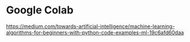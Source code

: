 # Google Colab
https://medium.com/towards-artificial-intelligence/machine-learning-algorithms-for-beginners-with-python-code-examples-ml-19c6afd60daa

